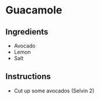 # Guacamole 

## Ingredients 
* Avocado 
* Lemon 
* Salt
 
## Instructions
* Cut up some avocados (Selvin 2)
